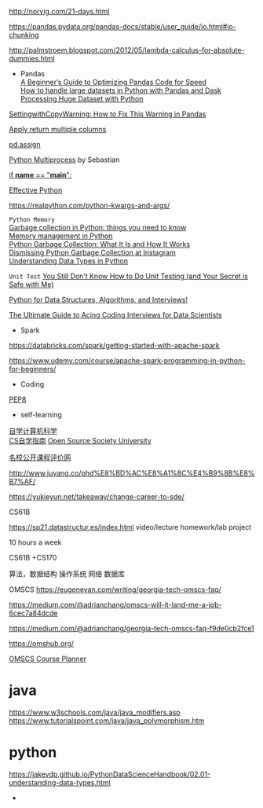 http://norvig.com/21-days.html

https://pandas.pydata.org/pandas-docs/stable/user_guide/io.html#io-chunking


http://palmstroem.blogspot.com/2012/05/lambda-calculus-for-absolute-dummies.html

- Pandas  
[A Beginner’s Guide to Optimizing Pandas Code for Speed](https://engineering.upside.com/a-beginners-guide-to-optimizing-pandas-code-for-speed-c09ef2c6a4d6)  
[How to handle large datasets in Python with Pandas and Dask](https://towardsdatascience.com/how-to-handle-large-datasets-in-python-with-pandas-and-dask-34f43a897d55)  
[Processing Huge Dataset with Python](https://datascienceplus.com/processing-huge-dataset-with-python/)  

[SettingwithCopyWarning: How to Fix This Warning in Pandas](https://www.dataquest.io/blog/settingwithcopywarning/)

[Apply return multiple columns](https://stackoverflow.com/questions/23586510/return-multiple-columns-from-pandas-apply)  

[pd.assign](https://stackoverflow.com/questions/48177914/why-use-pandas-assign-rather-than-simply-initialize-new-column)  

[Python Multiprocess](https://sebastianraschka.com/Articles/2014_multiprocessing.html) by Sebastian  

[if __name__ == "__main__":](https://stackoverflow.com/questions/419163/what-does-if-name-main-do)

[Effective Python](https://tomaugspurger.github.io/)

https://realpython.com/python-kwargs-and-args/ 

`Python Memory`  
[Garbage collection in Python: things you need to know](https://rushter.com/blog/python-garbage-collector/)    
[Memory management in Python](https://rushter.com/blog/python-memory-managment/)  
[Python Garbage Collection: What It Is and How It Works](https://stackify.com/python-garbage-collection/)  
[Dismissing Python Garbage Collection at Instagram](https://instagram-engineering.com/dismissing-python-garbage-collection-at-instagram-4dca40b29172)   
[Understanding Data Types in Python](https://jakevdp.github.io/PythonDataScienceHandbook/02.01-understanding-data-types.html)

`Unit Test`
[You Still Don’t Know How to Do Unit Testing (and Your Secret is Safe with Me)](https://stackify.com/unit-testing-basics-best-practices/)


[Python for Data Structures, Algorithms, and Interviews!](https://towardsdatascience.com/the-ultimate-guide-to-acing-coding-interviews-for-data-scientists-d45c99d6bddc)

[The Ultimate Guide to Acing Coding Interviews for Data Scientists](https://towardsdatascience.com/the-ultimate-guide-to-acing-coding-interviews-for-data-scientists-d45c99d6bddc) 

- Spark

https://databricks.com/spark/getting-started-with-apache-spark

https://www.udemy.com/course/apache-spark-programming-in-python-for-beginners/

- Coding

[PEP8](https://www.python.org/dev/peps/pep-0008/)

 
- self-learning

[自学计算机科学](https://github.com/izackwu/TeachYourselfCS-CN/blob/master/TeachYourselfCS-CN.md)  
[CS自学指南](https://csdiy.wiki/%E5%A5%BD%E4%B9%A6%E6%8E%A8%E8%8D%90/) 
[Open Source Society University](https://github.com/ossu/computer-science) 

[名校公开课程评价网](https://conanhujinming.github.io/comments-for-awesome-courses/)  

http://www.juyang.co/phd%E8%BD%AC%E8%A1%8C%E4%B9%8B%E8%B7%AF/

https://yukieyun.net/takeaway/change-career-to-sde/


CS61B

https://sp21.datastructur.es/index.html
video/lecture
homework/lab
project 

10 hours a week 


CS61B +CS170 

算法，数据结构
操作系统
网络
数据库


OMSCS
https://eugeneyan.com/writing/georgia-tech-omscs-faq/ 

https://medium.com/@adrianchang/omscs-will-it-land-me-a-job-6cec7a84dcde 

https://medium.com/@adrianchang/georgia-tech-omscs-faq-f9de0cb2fce1 

https://omshub.org/ 


[OMSCS Course Planner](https://docs.google.com/spreadsheets/d/153zawsUyhzwrgBGHo5t_IHGBWnAoKwp1wxpyY39Z7m0/edit#gid=1823713580)

# java
https://www.w3schools.com/java/java_modifiers.asp
https://www.tutorialspoint.com/java/java_polymorphism.htm

# python
https://jakevdp.github.io/PythonDataScienceHandbook/02.01-understanding-data-types.html

- 